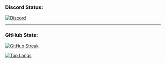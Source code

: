 ### Discord Status:
[![Discord](https://lanyard.cnrad.dev/api/855840079376285727)](https://discord.com/users/855840079376285727)

---

### GitHub Stats:
[![GitHub Streak](http://github-readme-streak-stats.herokuapp.com?user=itsZed0&theme=dark&background=000000)](https://git.io/streak-stats)

[![Top Langs](https://github-readme-stats.vercel.app/api/top-langs/?username=itsZed0&layout=compact&theme=vision-friendly-dark)](https://github.com/anuraghazra/github-readme-stats)

